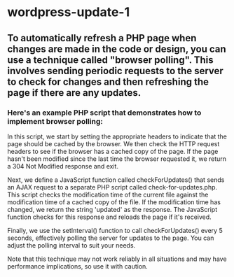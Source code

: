 # wordpress-update-1
## To automatically refresh a PHP page when changes are made in the code or design, you can use a technique called "browser polling". This involves sending periodic requests to the server to check for changes and then refreshing the page if there are any updates.

### Here's an example PHP script that demonstrates how to implement browser polling:

In this script, we start by setting the appropriate headers to indicate that the page should be cached by the browser. We then check the HTTP request headers to see if the browser has a cached copy of the page. If the page hasn't been modified since the last time the browser requested it, we return a 304 Not Modified response and exit.

Next, we define a JavaScript function called checkForUpdates() that sends an AJAX request to a separate PHP script called check-for-updates.php. This script checks the modification time of the current file against the modification time of a cached copy of the file. If the modification time has changed, we return the string 'updated' as the response. The JavaScript function checks for this response and reloads the page if it's received.

Finally, we use the setInterval() function to call checkForUpdates() every 5 seconds, effectively polling the server for updates to the page. You can adjust the polling interval to suit your needs.

Note that this technique may not work reliably in all situations and may have performance implications, so use it with caution.
